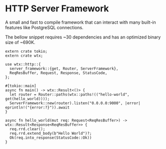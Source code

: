 # HTTP Server Framework

A small and fast to compile framework that can interact with many built-in features like PostgreSQL connections.

The bellow snippet requires ~30 dependencies and has an optimized binary size of ~690K.

```rust,edition2021,no_run
extern crate tokio;
extern crate wtx;

use wtx::http::{
  server_framework::{get, Router, ServerFramework},
  ReqResBuffer, Request, Response, StatusCode,
};

#[tokio::main]
async fn main() -> wtx::Result<()> {
  let router = Router::paths(wtx::paths!(("hello-world", get(hello_world))));
  ServerFramework::new(router).listen("0.0.0.0:9000", |error| eprintln!("{error:?}")).await
}

async fn hello_world(mut req: Request<ReqResBuffer>) -> wtx::Result<Response<ReqResBuffer>> {
  req.rrd.clear();
  req.rrd.extend_body(b"Hello World")?;
  Ok(req.into_response(StatusCode::Ok))
}
```